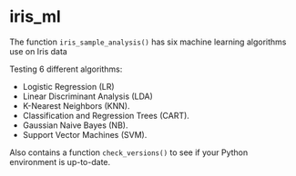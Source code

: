 # iris_ml
The function `iris_sample_analysis()` has six machine learning algorithms use on Iris data

Testing 6 different algorithms:
* Logistic Regression (LR)
* Linear Discriminant Analysis (LDA)
* K-Nearest Neighbors (KNN).
* Classification and Regression Trees (CART).
* Gaussian Naive Bayes (NB).
* Support Vector Machines (SVM).

Also contains a function `check_versions()` to see if your Python environment is up-to-date.
